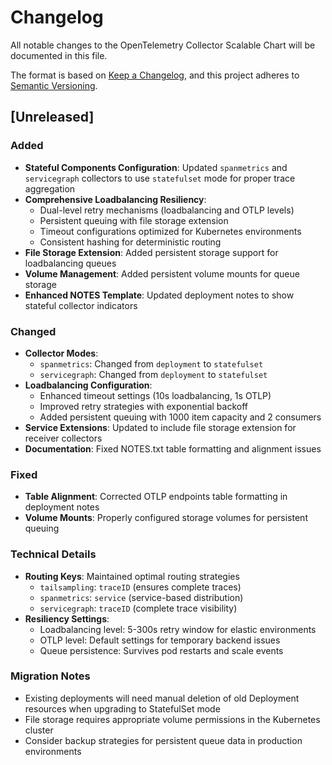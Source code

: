 # Changelog

All notable changes to the OpenTelemetry Collector Scalable Chart will be documented in this file.

The format is based on [Keep a Changelog](https://keepachangelog.com/en/1.0.0/),
and this project adheres to [Semantic Versioning](https://semver.org/spec/v2.0.0.html).

## [Unreleased]

### Added
- **Stateful Components Configuration**: Updated `spanmetrics` and `servicegraph` collectors to use `statefulset` mode for proper trace aggregation
- **Comprehensive Loadbalancing Resiliency**: 
  - Dual-level retry mechanisms (loadbalancing and OTLP levels)
  - Persistent queuing with file storage extension
  - Timeout configurations optimized for Kubernetes environments
  - Consistent hashing for deterministic routing
- **File Storage Extension**: Added persistent storage support for loadbalancing queues
- **Volume Management**: Added persistent volume mounts for queue storage
- **Enhanced NOTES Template**: Updated deployment notes to show stateful collector indicators

### Changed
- **Collector Modes**:
  - `spanmetrics`: Changed from `deployment` to `statefulset`
  - `servicegraph`: Changed from `deployment` to `statefulset`
- **Loadbalancing Configuration**:
  - Enhanced timeout settings (10s loadbalancing, 1s OTLP)
  - Improved retry strategies with exponential backoff
  - Added persistent queuing with 1000 item capacity and 2 consumers
- **Service Extensions**: Updated to include file storage extension for receiver collectors
- **Documentation**: Fixed NOTES.txt table formatting and alignment issues

### Fixed
- **Table Alignment**: Corrected OTLP endpoints table formatting in deployment notes
- **Volume Mounts**: Properly configured storage volumes for persistent queuing

### Technical Details
- **Routing Keys**: Maintained optimal routing strategies
  - `tailsampling`: `traceID` (ensures complete traces)
  - `spanmetrics`: `service` (service-based distribution)
  - `servicegraph`: `traceID` (complete trace visibility)
- **Resiliency Settings**:
  - Loadbalancing level: 5-300s retry window for elastic environments
  - OTLP level: Default settings for temporary backend issues
  - Queue persistence: Survives pod restarts and scale events

### Migration Notes
- Existing deployments will need manual deletion of old Deployment resources when upgrading to StatefulSet mode
- File storage requires appropriate volume permissions in the Kubernetes cluster
- Consider backup strategies for persistent queue data in production environments